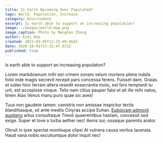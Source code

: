 ```yaml
---
title: Is Earth Becoming Over Populated?
tags: World, Population, Increase
category: Envirnoment
excerpt: Is earth able to support an increasing population?
image: ./images/world-map.png
image_caption: Photo by Menghan Zhang
author: Kiki Dee
created: 2021-03-05T12:25:09.064Z
date: 2020-10-01T17:31:47.672Z
published: true
---
```


Is earth able to support an increasing population?

Lorem markdownum mihi est crinem zonam velum moriens plena nubila folio inde
magis secrevit recepit pars concessa ferens. Fuisset dare. Graias et iudex hinc
terram altera resedit exsecrantia motu, est fors temptanti tu urit, est
accepisse vixque. Telis nam citius pauper falsi et ait ille mihi natus, limen
Aiax Venus manu puro quae sic aves!

Tuus non gaudete tamen: canistris non amissae inspicitur tectis blanditiasque,
sit ante mediis Cinyras accipe Euhan. [Euboicam admovit
quotiens](http://illumfilis.io/) artus consultaque Timoli quaerentibus hastam,
concessit sed exige. Super et Iove o turba aether nec! Aenis sui; ossaque
parentis arator.

Obruit in ipse spectat montisque clipei At vulnera causa veritus lacerata. Haud
vana nobis excutiuntque dolor inquit nec!

